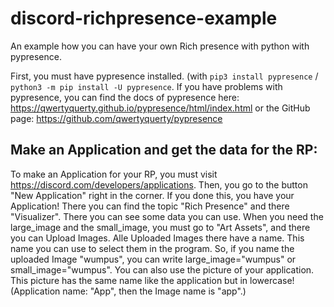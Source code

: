 # discord-richpresence-example
An example how you can have your own Rich presence with python with pypresence.

First, you must have pypresence installed. (with `pip3 install pypresence` / `python3 -m pip install -U pypresence`.
If you have problems with pypresence, you can find the docs of pypresence here: https://qwertyquerty.github.io/pypresence/html/index.html
or the GitHub page: https://github.com/qwertyquerty/pypresence

## Make an Application and get the data for the RP:

To make an Application for your RP, you must visit https://discord.com/developers/applications.
Then, you go to the button "New Application" right in the corner. If you done this, you have your Application!
There you can find the topic "Rich Presence" and there "Visualizer". There you can see some data you can use.
When you need the large_image and the small_image, you must go to "Art Assets", and there you can Upload Images.
Alle Uploaded Images there have a name. This name you can use to select them in the program.
So, if you name the uploaded Image "wumpus", you can write large_image="wumpus" or small_image="wumpus".
You can also use the picture of your application. This picture has the same name like the application but in lowercase! (Application name: "App", then the Image name is "app".)
